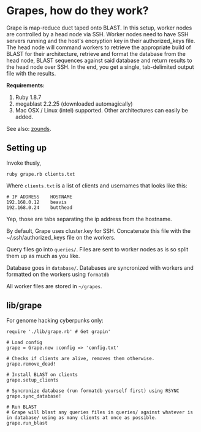 # Grapes, how do they work?

Grape is map-reduce duct taped onto BLAST. In this setup, worker nodes are controlled by a head node via SSH. Worker nodes need to have SSH servers running and the host's encryption key in their authorized_keys file. The head node will command workers to retrieve the appropriate build of BLAST for their architecture, retrieve and format the database from the head node, BLAST sequences against said database and return results to the head node over SSH. In the end, you get a single, tab-delimited output file with the results.

**Requirements:**

1. Ruby 1.8.7
2. megablast 2.2.25 (downloaded automagically)
3. Mac OSX / Linux (intel) supported. Other architectures can easily be added.

See also: [zounds](http://www.github.com/ctb/zounds).


## Setting up

Invoke thusly,

	ruby grape.rb clients.txt	

Where `clients.txt` is a list of clients and usernames that looks like this:

	# IP ADDRESS	HOSTNAME
	192.168.0.12	beavis
	192.168.0.24	butthead

Yep, those are tabs separating the ip address from the hostname.

By default, Grape uses cluster.key for SSH. Concatenate this file with the ~/.ssh/authorized_keys file on the workers.

Query files go into `queries/`. Files are sent to worker nodes as is so split them up as much as you like.

Database goes in `database/`. Databases are syncronized with workers and formatted on the workers using `formatdb`

All worker files are stored in `~/grapes`.

## lib/grape

For genome hacking cyberpunks only:

	require './lib/grape.rb' # Get grapin'
	
	# Load config
	grape = Grape.new :config => 'config.txt'
	
	# Checks if clients are alive, removes them otherwise.
	grape.remove_dead!
	
	# Install BLAST on clients
	grape.setup_clients
	
	# Syncronize database (run formatdb yourself first) using RSYNC
	grape.sync_database!
	
	# Run BLAST
	# Grape will blast any queries files in queries/ against whatever is in database/ using as many clients at once as possible.
	grape.run_blast